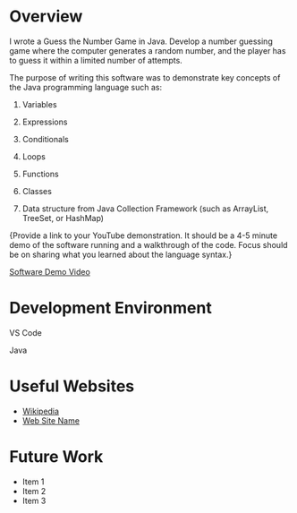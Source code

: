 # Overview

I wrote a Guess the Number Game in Java. Develop a number guessing game where the computer generates a random number, and the player has to guess it within a limited number of attempts.

The purpose of writing this software was to demonstrate key concepts of the Java programming language such as:

1. Variables

2. Expressions

3. Conditionals

4. Loops

5. Functions

6. Classes

7. Data structure from Java Collection Framework (such as ArrayList, TreeSet, or HashMap)

{Provide a link to your YouTube demonstration. It should be a 4-5 minute demo of the software running and a walkthrough of the code. Focus should be on sharing what you learned about the language syntax.}

[Software Demo Video](http://youtube.link.goes.here)

# Development Environment

VS Code

Java

# Useful Websites

- [Wikipedia](https://en.wikipedia.org/wiki/Java)
- [Web Site Name](http://url.link.goes.here)

# Future Work

- Item 1
- Item 2
- Item 3